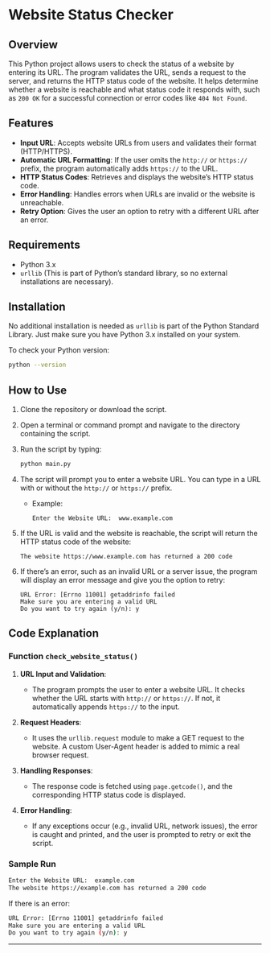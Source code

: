 # Website Status Checker
## Overview

This Python project allows users to check the status of a website by entering its URL. The program validates the URL, sends a request to the server, and returns the HTTP status code of the website. It helps determine whether a website is reachable and what status code it responds with, such as `200 OK` for a successful connection or error codes like `404 Not Found`.

## Features

- **Input URL**: Accepts website URLs from users and validates their format (HTTP/HTTPS).
- **Automatic URL Formatting**: If the user omits the `http://` or `https://` prefix, the program automatically adds `https://` to the URL.
- **HTTP Status Codes**: Retrieves and displays the website’s HTTP status code.
- **Error Handling**: Handles errors when URLs are invalid or the website is unreachable.
- **Retry Option**: Gives the user an option to retry with a different URL after an error.

## Requirements

- Python 3.x
- `urllib` (This is part of Python’s standard library, so no external installations are necessary).

## Installation

No additional installation is needed as `urllib` is part of the Python Standard Library. Just make sure you have Python 3.x installed on your system.

To check your Python version:

```bash
python --version
```

## How to Use

1. Clone the repository or download the script.
2. Open a terminal or command prompt and navigate to the directory containing the script.
3. Run the script by typing:

    ```bash
    python main.py
    ```

4. The script will prompt you to enter a website URL. You can type in a URL with or without the `http://` or `https://` prefix.
   
   - Example:
     ```
     Enter the Website URL:  www.example.com
     ```

5. If the URL is valid and the website is reachable, the script will return the HTTP status code of the website:

   ```
   The website https://www.example.com has returned a 200 code
   ```

6. If there’s an error, such as an invalid URL or a server issue, the program will display an error message and give you the option to retry:

   ```
   URL Error: [Errno 11001] getaddrinfo failed
   Make sure you are entering a valid URL
   Do you want to try again (y/n): y
   ```

## Code Explanation

### Function `check_website_status()`

1. **URL Input and Validation**:
   - The program prompts the user to enter a website URL. It checks whether the URL starts with `http://` or `https://`. If not, it automatically appends `https://` to the input.

2. **Request Headers**:
   - It uses the `urllib.request` module to make a GET request to the website. A custom User-Agent header is added to mimic a real browser request.

3. **Handling Responses**:
   - The response code is fetched using `page.getcode()`, and the corresponding HTTP status code is displayed.

4. **Error Handling**:
   - If any exceptions occur (e.g., invalid URL, network issues), the error is caught and printed, and the user is prompted to retry or exit the script.

### Sample Run

```bash
Enter the Website URL:  example.com
The website https://example.com has returned a 200 code
```

If there is an error:

```bash
URL Error: [Errno 11001] getaddrinfo failed
Make sure you are entering a valid URL
Do you want to try again (y/n): y
```

---
